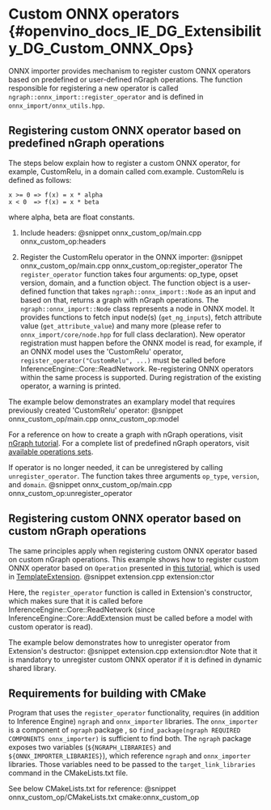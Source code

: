 # Custom ONNX operators {#openvino_docs_IE_DG_Extensibility_DG_Custom_ONNX_Ops}

ONNX importer provides mechanism to register custom ONNX operators based on predefined or user-defined nGraph operations.
The function responsible for registering a new operator is called `ngraph::onnx_import::register_operator` and is defined in `onnx_import/onnx_utils.hpp`.

## Registering custom ONNX operator based on predefined nGraph operations

The steps below explain how to register a custom ONNX operator, for example, CustomRelu, in a domain called com.example.
CustomRelu is defined as follows:
```
x >= 0 => f(x) = x * alpha
x < 0  => f(x) = x * beta
```
where alpha, beta are float constants.

1. Include headers:
@snippet onnx_custom_op/main.cpp onnx_custom_op:headers

2. Register the CustomRelu operator in the ONNX importer:
@snippet onnx_custom_op/main.cpp onnx_custom_op:register_operator
The `register_operator` function takes four arguments: op_type, opset version, domain, and a function object.
The function object is a user-defined function that takes `ngraph::onnx_import::Node` as an input and based on that, returns a graph with nGraph operations.
The `ngraph::onnx_import::Node` class represents a node in ONNX model. It provides functions to fetch input node(s) (`get_ng_inputs`), fetch attribute value (`get_attribute_value`) and many more (please refer to `onnx_import/core/node.hpp` for full class declaration).
New operator registration must happen before the ONNX model is read, for example, if an ONNX model uses the 'CustomRelu' operator, `register_operator("CustomRelu", ...)` must be called before InferenceEngine::Core::ReadNetwork.
Re-registering ONNX operators within the same process is supported. During registration of the existing operator, a warning is printed.

The example below demonstrates an examplary model that requires previously created 'CustomRelu' operator:
@snippet onnx_custom_op/main.cpp onnx_custom_op:model


For a reference on how to create a graph with nGraph operations, visit [nGraph tutorial](../nGraphTutorial.md).
For a complete list of predefined nGraph operators, visit [available operations sets](../../ops/opset.md).

If operator is no longer needed, it can be unregistered by calling `unregister_operator`. The function takes three arguments `op_type`, `version`, and `domain`.
@snippet onnx_custom_op/main.cpp onnx_custom_op:unregister_operator

## Registering custom ONNX operator based on custom nGraph operations

The same principles apply when registering custom ONNX operator based on custom nGraph operations.
This example shows how to register custom ONNX operator based on `Operation` presented in [this tutorial](AddingNGraphOps.md), which is used in [TemplateExtension](Extension.md).
@snippet extension.cpp extension:ctor

Here, the `register_operator` function is called in Extension's constructor, which makes sure that it is called before InferenceEngine::Core::ReadNetwork (since InferenceEngine::Core::AddExtension must be called before a model with custom operator is read).

The example below demonstrates how to unregister operator from Extension's destructor:
@snippet extension.cpp extension:dtor
Note that it is mandatory to unregister custom ONNX operator if it is defined in dynamic shared library.

## Requirements for building with CMake

Program that uses the `register_operator` functionality, requires (in addition to Inference Engine) `ngraph` and `onnx_importer` libraries.
The `onnx_importer` is a component of `ngraph` package , so `find_package(ngraph REQUIRED COMPONENTS onnx_importer)` is sufficient to find both.
The `ngraph` package exposes two variables (`${NGRAPH_LIBRARIES}` and `${ONNX_IMPORTER_LIBRARIES}`), which reference `ngraph` and `onnx_importer` libraries.
Those variables need to be passed to the `target_link_libraries` command in the CMakeLists.txt file.

See below CMakeLists.txt for reference:
@snippet onnx_custom_op/CMakeLists.txt cmake:onnx_custom_op
